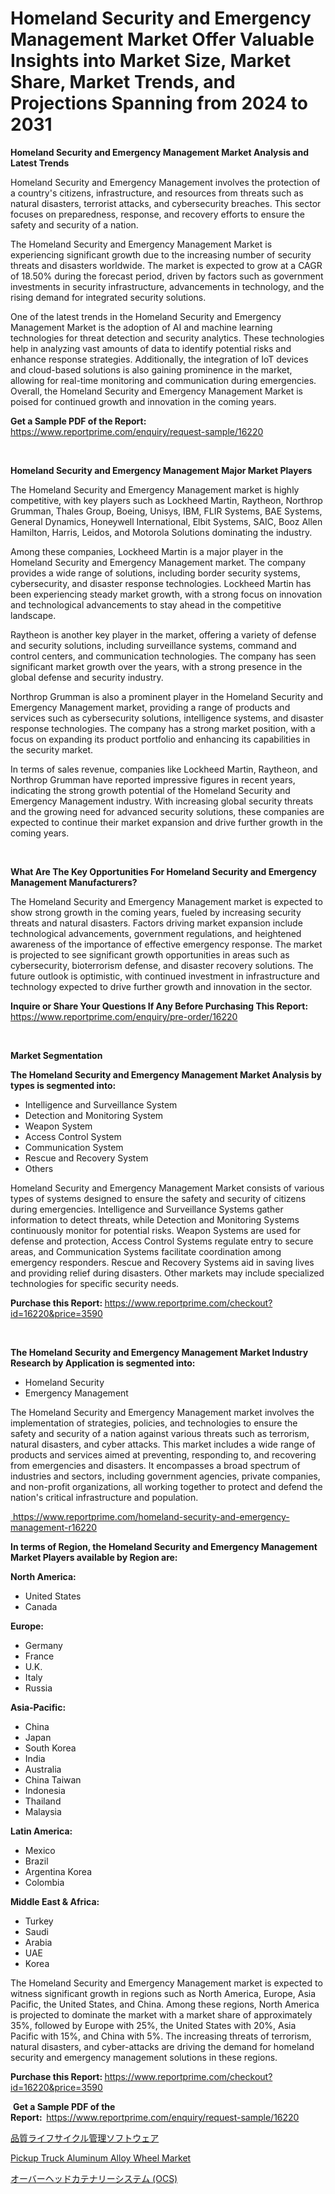 <p><h1>Homeland Security and Emergency Management Market Offer Valuable Insights into Market Size, Market Share, Market Trends, and Projections Spanning from 2024 to 2031</h1></p><p><strong>Homeland Security and Emergency Management Market Analysis and Latest Trends</strong></p>
<p><p>Homeland Security and Emergency Management involves the protection of a country's citizens, infrastructure, and resources from threats such as natural disasters, terrorist attacks, and cybersecurity breaches. This sector focuses on preparedness, response, and recovery efforts to ensure the safety and security of a nation.</p><p>The Homeland Security and Emergency Management Market is experiencing significant growth due to the increasing number of security threats and disasters worldwide. The market is expected to grow at a CAGR of 18.50% during the forecast period, driven by factors such as government investments in security infrastructure, advancements in technology, and the rising demand for integrated security solutions.</p><p>One of the latest trends in the Homeland Security and Emergency Management Market is the adoption of AI and machine learning technologies for threat detection and security analytics. These technologies help in analyzing vast amounts of data to identify potential risks and enhance response strategies. Additionally, the integration of IoT devices and cloud-based solutions is also gaining prominence in the market, allowing for real-time monitoring and communication during emergencies. Overall, the Homeland Security and Emergency Management Market is poised for continued growth and innovation in the coming years.</p></p>
<p><strong>Get a Sample PDF of the Report:&nbsp;</strong> <a href="https://www.reportprime.com/enquiry/request-sample/16220">https://www.reportprime.com/enquiry/request-sample/16220</a></p>
<p>&nbsp;</p>
<p><strong>Homeland Security and Emergency Management Major Market Players</strong></p>
<p><p>The Homeland Security and Emergency Management market is highly competitive, with key players such as Lockheed Martin, Raytheon, Northrop Grumman, Thales Group, Boeing, Unisys, IBM, FLIR Systems, BAE Systems, General Dynamics, Honeywell International, Elbit Systems, SAIC, Booz Allen Hamilton, Harris, Leidos, and Motorola Solutions dominating the industry.</p><p>Among these companies, Lockheed Martin is a major player in the Homeland Security and Emergency Management market. The company provides a wide range of solutions, including border security systems, cybersecurity, and disaster response technologies. Lockheed Martin has been experiencing steady market growth, with a strong focus on innovation and technological advancements to stay ahead in the competitive landscape.</p><p>Raytheon is another key player in the market, offering a variety of defense and security solutions, including surveillance systems, command and control centers, and communication technologies. The company has seen significant market growth over the years, with a strong presence in the global defense and security industry.</p><p>Northrop Grumman is also a prominent player in the Homeland Security and Emergency Management market, providing a range of products and services such as cybersecurity solutions, intelligence systems, and disaster response technologies. The company has a strong market position, with a focus on expanding its product portfolio and enhancing its capabilities in the security market.</p><p>In terms of sales revenue, companies like Lockheed Martin, Raytheon, and Northrop Grumman have reported impressive figures in recent years, indicating the strong growth potential of the Homeland Security and Emergency Management industry. With increasing global security threats and the growing need for advanced security solutions, these companies are expected to continue their market expansion and drive further growth in the coming years.</p></p>
<p>&nbsp;</p>
<p><strong>What Are The Key Opportunities For Homeland Security and Emergency Management Manufacturers?</strong></p>
<p><p>The Homeland Security and Emergency Management market is expected to show strong growth in the coming years, fueled by increasing security threats and natural disasters. Factors driving market expansion include technological advancements, government regulations, and heightened awareness of the importance of effective emergency response. The market is projected to see significant growth opportunities in areas such as cybersecurity, bioterrorism defense, and disaster recovery solutions. The future outlook is optimistic, with continued investment in infrastructure and technology expected to drive further growth and innovation in the sector.</p></p>
<p><strong>Inquire or Share Your Questions If Any Before Purchasing This Report:</strong> <a href="https://www.reportprime.com/enquiry/pre-order/16220">https://www.reportprime.com/enquiry/pre-order/16220</a></p>
<p>&nbsp;</p>
<p><strong>Market Segmentation</strong></p>
<p><strong>The Homeland Security and Emergency Management Market Analysis by types is segmented into:</strong></p>
<p><ul><li>Intelligence and Surveillance System</li><li>Detection and Monitoring System</li><li>Weapon System</li><li>Access Control System</li><li>Communication System</li><li>Rescue and Recovery System</li><li>Others</li></ul></p>
<p><p>Homeland Security and Emergency Management Market consists of various types of systems designed to ensure the safety and security of citizens during emergencies. Intelligence and Surveillance Systems gather information to detect threats, while Detection and Monitoring Systems continuously monitor for potential risks. Weapon Systems are used for defense and protection, Access Control Systems regulate entry to secure areas, and Communication Systems facilitate coordination among emergency responders. Rescue and Recovery Systems aid in saving lives and providing relief during disasters. Other markets may include specialized technologies for specific security needs.</p></p>
<p><strong>Purchase this Report:&nbsp;</strong><a href="https://www.reportprime.com/checkout?id=16220&price=3590">https://www.reportprime.com/checkout?id=16220&price=3590</a></p>
<p>&nbsp;</p>
<p><strong>The Homeland Security and Emergency Management Market Industry Research by Application is segmented into:</strong></p>
<p><ul><li>Homeland Security</li><li>Emergency Management</li></ul></p>
<p><p>The Homeland Security and Emergency Management market involves the implementation of strategies, policies, and technologies to ensure the safety and security of a nation against various threats such as terrorism, natural disasters, and cyber attacks. This market includes a wide range of products and services aimed at preventing, responding to, and recovering from emergencies and disasters. It encompasses a broad spectrum of industries and sectors, including government agencies, private companies, and non-profit organizations, all working together to protect and defend the nation's critical infrastructure and population.</p></p>
<p><a href="https://www.reportprime.com/homeland-security-and-emergency-management-r16220">&nbsp;https://www.reportprime.com/homeland-security-and-emergency-management-r16220</a></p>
<p><strong>In terms of Region, the Homeland Security and Emergency Management Market Players available by Region are:</strong></p>
<p>
    <p> <strong> North America: </strong>
        <ul>
            <li>United States</li>
            <li>Canada</li>
        </ul>
        </p> 
    <p> <strong> Europe: </strong>
        <ul>
            <li>Germany</li>
            <li>France</li>
            <li>U.K.</li>
            <li>Italy</li>
            <li>Russia</li>
        </ul>
        </p> 
    <p> <strong> Asia-Pacific: </strong>
        <ul>
            <li>China</li>
            <li>Japan</li>
            <li>South Korea</li>
            <li>India</li>
            <li>Australia</li>
            <li>China Taiwan</li>
            <li>Indonesia</li>
            <li>Thailand</li>
            <li>Malaysia</li>
        </ul>
        </p> 
    <p> <strong> Latin America: </strong>
        <ul>
            <li>Mexico</li>
            <li>Brazil</li>
            <li>Argentina Korea</li>
            <li>Colombia</li>
        </ul>
        </p> 
    <p> <strong> Middle East & Africa: </strong>
        <ul>
            <li>Turkey</li>
            <li>Saudi</li>
            <li>Arabia</li>
            <li>UAE</li>
            <li>Korea</li>
        </ul>
    </p>
    </p>
<p><p>The Homeland Security and Emergency Management market is expected to witness significant growth in regions such as North America, Europe, Asia Pacific, the United States, and China. Among these regions, North America is projected to dominate the market with a market share of approximately 35%, followed by Europe with 25%, the United States with 20%, Asia Pacific with 15%, and China with 5%. The increasing threats of terrorism, natural disasters, and cyber-attacks are driving the demand for homeland security and emergency management solutions in these regions.</p></p>
<p><strong>Purchase this Report: </strong><a href="https://www.reportprime.com/checkout?id=16220&price=3590">https://www.reportprime.com/checkout?id=16220&price=3590</a></p>
<p>&nbsp;<strong>Get a Sample PDF of the Report:&nbsp;&nbsp;</strong><a href="https://www.reportprime.com/enquiry/request-sample/16220">https://www.reportprime.com/enquiry/request-sample/16220</a></p>
<p><strong></strong></p>
<p><p><a href="https://github.com/tubbs463/Market-Research-Report-List-1/blob/main/112905582979.md">品質ライフサイクル管理ソフトウェア</a></p><p><a href="https://view.publitas.com/reportprime-1/pickup-truck-aluminum-alloy-wheel-market-trends-forecast-and-competitive-analysis-to-2031/">Pickup Truck Aluminum Alloy Wheel Market</a></p><p><a href="https://github.com/LeoraEber/Market-Research-Report-List-1/blob/main/524875782980.md">オーバーヘッドカテナリーシステム (OCS)</a></p></p>